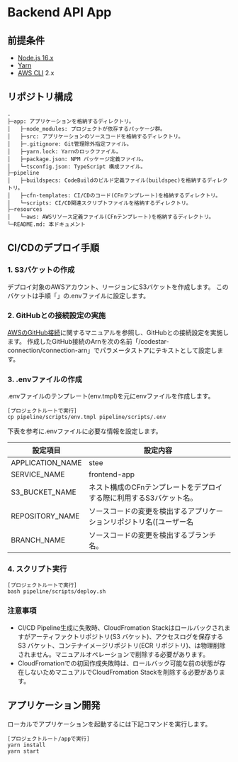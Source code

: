 # Backend API App


## 前提条件

 * [Node.js 16.x](https://nodejs.org/ja/download/)
 * [Yarn](https://yarnpkg.com/)
 * [AWS CLI](https://docs.aws.amazon.com/ja_jp/cli/latest/userguide/install-cliv2.html) 2.x



## リポジトリ構成

```
.
├─app: アプリケーションを格納するディレクトリ。
│   ├─node_modules: プロジェクトが依存するパッケージ群。
│   ├─src: アプリケーションのソースコードを格納するディレクトリ。
│   ├─.gitignore: Git管理除外指定ファイル。
│   ├─yarn.lock: Yarnのロックファイル。
│   ├─package.json: NPM パッケージ定義ファイル。
│   └─tsconfig.json: TypeScript 構成ファイル。
├─pipeline
│   ├─buildspecs: CodeBuildのビルド定義ファイル(buildspec)を格納するディレクトリ。
│   ├─cfn-templates: CI/CDのコード(CFnテンプレート)を格納するディレクトリ。
│   └─scripts: CI/CD関連スクリプトファイルを格納するディレクトリ。
├─resources
│   └─aws: AWSリソース定義ファイル(CFnテンプレート)を格納するディレクトリ。
└─README.md: 本ドキュメント
```


## CI/CDのデプロイ手順

### 1. S3バケットの作成

デプロイ対象のAWSアカウント、リージョンにS3バケットを作成します。
このバケットは手順「」の.envファイルに設定します。

### 2. GitHubとの接続設定の実施

[AWSのGitHub接続](https://docs.aws.amazon.com/ja_jp/codepipeline/latest/userguide/connections-github.html)に関するマニュアルを参照し、GitHubとの接続設定を実施します。
作成したGitHub接続のArnを次の名前「/codestar-connection/connection-arn」でパラメータストアにテキストとして設定します。

### 3. .envファイルの作成

.envファイルのテンプレート(env.tmpl)を元にenvファイルを作成します。
```
[プロジェクトルートで実行]
cp pipeline/scripts/env.tmpl pipeline/scripts/.env
```
下表を参考に.envファイルに必要な情報を設定します。

|  設定項目              |  設定内容                                                                                         |
| ---------------------- | ------------------------------------------------------------------------------------------------- |
|  APPLICATION_NAME      |  stee                                                                                             |
|  SERVICE_NAME          |  frontend-app                                                                                     |
|  S3_BUCKET_NAME        |  ネスト構成のCFnテンプレートをデプロイする際に利用するS3バケット名。                              |
|  REPOSITORY_NAME       |  ソースコードの変更を検出するアプリケーションリポジトリ名([ユーザー名|組織名]/リポジトリ名)。     |
|  BRANCH_NAME           |  ソースコードの変更を検出するブランチ名。                                                         |

### 4. スクリプト実行

```
[プロジェクトルートで実行]
bash pipeline/scripts/deploy.sh
```

### 注意事項

  * CI/CD Pipeline生成に失敗時、CloudFromation Stackはロールバックされますがアーティファクトリポジトリ(S3 バケット)、アクセスログを保存するS3 バケット、コンテナイメージリポジトリ(ECR リポジトリ)、は物理削除されません。マニュアルオペレーションで削除する必要があります。
  * CloudFromationでの初回作成失敗時は、ロールバック可能な前の状態が存在しないためマニュアルでCloudFromation Stackを削除する必要があります。


## アプリケーション開発

ローカルでアプリケーションを起動するには下記コマンドを実行します。
```
[プロジェクトルート/appで実行]
yarn install
yarn start
```
